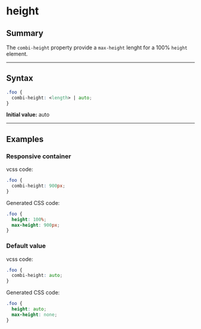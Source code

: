 # height

## Summary
The `combi-height` property provide a `max-height` lenght for a 100% `height` element.

<hr>

## Syntax

```css
.foo {
  combi-height: <length> | auto;
}
```

**Initial value:** auto

<hr>

## Examples

### Responsive container

vcss code:
```css
.foo {
  combi-height: 900px;
}
```

Generated CSS code:
```css
.foo {
  height: 100%;
  max-height: 900px;
}
```

### Default value

vcss code:
```css
.foo {
  combi-height: auto;
}
```

Generated CSS code:
```css
.foo {
  height: auto;
  max-height: none;
}
```
